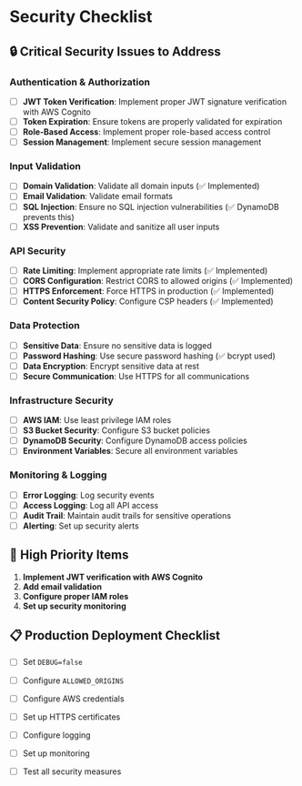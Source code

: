 # Security Checklist

## 🔒 **Critical Security Issues to Address**

### **Authentication & Authorization**
- [ ] **JWT Token Verification**: Implement proper JWT signature verification with AWS Cognito
- [ ] **Token Expiration**: Ensure tokens are properly validated for expiration
- [ ] **Role-Based Access**: Implement proper role-based access control
- [ ] **Session Management**: Implement secure session management

### **Input Validation**
- [ ] **Domain Validation**: Validate all domain inputs (✅ Implemented)
- [ ] **Email Validation**: Validate email formats
- [ ] **SQL Injection**: Ensure no SQL injection vulnerabilities (✅ DynamoDB prevents this)
- [ ] **XSS Prevention**: Validate and sanitize all user inputs

### **API Security**
- [ ] **Rate Limiting**: Implement appropriate rate limits (✅ Implemented)
- [ ] **CORS Configuration**: Restrict CORS to allowed origins (✅ Implemented)
- [ ] **HTTPS Enforcement**: Force HTTPS in production (✅ Implemented)
- [ ] **Content Security Policy**: Configure CSP headers (✅ Implemented)

### **Data Protection**
- [ ] **Sensitive Data**: Ensure no sensitive data is logged
- [ ] **Password Hashing**: Use secure password hashing (✅ bcrypt used)
- [ ] **Data Encryption**: Encrypt sensitive data at rest
- [ ] **Secure Communication**: Use HTTPS for all communications

### **Infrastructure Security**
- [ ] **AWS IAM**: Use least privilege IAM roles
- [ ] **S3 Bucket Security**: Configure S3 bucket policies
- [ ] **DynamoDB Security**: Configure DynamoDB access policies
- [ ] **Environment Variables**: Secure all environment variables

### **Monitoring & Logging**
- [ ] **Error Logging**: Log security events
- [ ] **Access Logging**: Log all API access
- [ ] **Audit Trail**: Maintain audit trails for sensitive operations
- [ ] **Alerting**: Set up security alerts

## 🚨 **High Priority Items**

1. **Implement JWT verification with AWS Cognito**
2. **Add email validation**
3. **Configure proper IAM roles**
4. **Set up security monitoring**

## 📋 **Production Deployment Checklist**

- [ ] Set `DEBUG=false`
- [ ] Configure `ALLOWED_ORIGINS`

- [ ] Configure AWS credentials
- [ ] Set up HTTPS certificates
- [ ] Configure logging
- [ ] Set up monitoring
- [ ] Test all security measures
